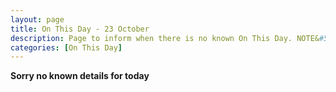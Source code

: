 ```yaml
---
layout: page
title: On This Day - 23 October
description: Page to inform when there is no known On This Day. NOTE&#58; There may still be comments.
categories: [On This Day]
---
```


**Sorry no known details for today**

